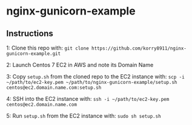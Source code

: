 # nginx-gunicorn-example

## Instructions

1: Clone this repo with: `git clone https://github.com/korry8911/nginx-gunicorn-example.git`

2: Launch Centos 7 EC2 in AWS and note its Domain Name

3: Copy `setup.sh` from the cloned repo to the EC2 instance with: `scp -i ~/path/to/ec2-key.pem ~/path/to/nginx-gunicorn-example/setup.sh centos@ec2.domain.name.com:setup.sh`

4: SSH into the EC2 instance with: `ssh -i ~/path/to/ec2-key.pem centos@ec2.domain.name.com`

5: Run `setup.sh` from the EC2 instance with: `sudo sh setup.sh`
